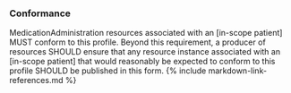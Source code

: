 ### Conformance

 MedicationAdministration resources associated with an [in-scope patient] MUST conform to this profile. Beyond this requirement, a producer of resources SHOULD ensure that any resource instance associated with an [in-scope patient] that would reasonably be expected to conform to this profile SHOULD be published in this form.
{% include markdown-link-references.md %}